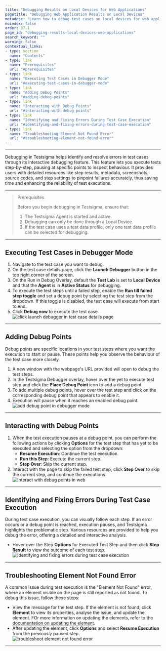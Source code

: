 ```yaml
---
title: "Debugging Results on Local Devices for Web Applications"
pagetitle: "Debugging Web Application Results on Local Devices"
metadesc: "Learn how to debug test cases on local devices for web applications, using detailed steps and troubleshooting tips to ensure accurate and efficient testing."
noindex: false
order: 37.1
page_id: "debugging-results-local-devices-web-applications"
search_keyword: ""
warning: false
contextual_links:
- type: section
  name: "Contents"
- type: link
  name: "Prerequisites"
  url: "#prerequisites"
- type: link
  name: "Executing Test Cases in Debugger Mode"
  url: "#executing-test-cases-in-debugger-mode"
- type: link
  name: "Adding Debug Points"
  url: "#adding-debug-points"
- type: link
  name: "Interacting with Debug Points"
  url: "#interacting-with-debug-points"
- type: link
  name: "Identifying and Fixing Errors During Test Case Execution"
  url: "#identifying-and-fixing-errors-during-test-case-execution"
- type: link
  name: "Troubleshooting Element Not Found Error"
  url: "#troubleshooting-element-not-found-error"  
---
```


---
Debugging in Testsigma helps identify and resolve errors in test cases through its interactive debugging feature. This feature lets you execute tests step-by-step, pausing at specific points to inspect behaviour. It provides users with detailed resources like step results, metadata, screenshots, source codes, and step settings to pinpoint failures accurately, thus saving time and enhancing the reliability of test executions.

---

> <p id="prerequisites">Prerequisites</p>
> 
> Before you begin debugging in Testsigma, ensure that:
> 1. The Testsigma Agent is started and active.
> 2. Debugging can only be done through a Local Device.
> 3. If the test case uses a test data profile, only one test data profile can be selected for debugging.

---

## **Executing Test Cases in Debugger Mode**

1. Navigate to the test case you want to debug.
2. On the test case details page, click the **Launch Debugger** button in the top right corner of the screen.
3. On the Run in Debug Overlay, default the **Test Lab** is set to **Local Device** and that the **Agent** is in **Active Status** for debugging.
4. To execute the test steps until a failed step, enable the **Run till failed step toggle** and set a debug point by selecting the test step from the dropdown. If this toggle is disabled, the test case will execute from start to end.
5. Click **Debug now** to execute the test case. ![click launch debugger in test case details page](https://s3.amazonaws.com/static-docs.testsigma.com/new_images/projects/applications/launch_debugger_in_web_application.gif)

---

## **Adding Debug Points**

Debug points are specific locations in your test steps where you want the execution to start or pause. These points help you observe the behaviour of the test case more closely.

1. A new window with the webpage's URL provided will open to debug the test steps.
2. In the Testsigma Debugger overlay, hover over the yet to execute test step and click the **Place Debug Point** icon to add a debug point.
3. To add multiple debug points, hover over the test step and click on the corresponding debug point that appears to enable it.
4. Execution will pause when it reaches an enabled debug point. ![add debug point in debugger mode](https://s3.amazonaws.com/static-docs.testsigma.com/new_images/projects/applications/adding_debugging_point_in_web_applications.gif)

---

## **Interacting with Debug Points**

1. When the test execution pauses at a debug point, you can perform the following actions by clicking **Options** for the test step that has yet to be executed and selecting the option from the dropdown:
     - **Resume Execution**: Continue the test execution.
     - **Run this Step**: Execute the current step.
     - **Step Over**: Skip the current step.
2. Interact with the page to skip the failed test step, click **Step Over** to skip the current step, and continue the executions. ![interact with debug points in web](https://s3.amazonaws.com/static-docs.testsigma.com/new_images/projects/applications/interact_debugg_web_application.gif)

---

## **Identifying and Fixing Errors During Test Case Execution**

During test case execution, you can visually follow each step. If an error occurs or a debug point is reached, execution pauses, and Testsigma highlights the problematic step. Various resources are provided to help you debug the error, offering a detailed and interactive analysis.

- Hover over the Step **Options** for Executed Test Step and then click **Step Result** to view the outcome of each test step. ![identifying and fixing errors during test case execution](https://s3.amazonaws.com/static-docs.testsigma.com/new_images/projects/applications/identifing_error_teststep_debug.gif)

---

## **Troubleshooting Element Not Found Error**

A common issue during test execution is the "Element Not Found" error, where an element visible on the page is still reported as not found. To debug this issue, follow these steps:

- View the message for the test step. If the element is not found, click **Element** to view its properties, analyse the issue, and update the element. FOr more information on updating the elements, refer to the [documentation on updating the element](https://testsigma.com/docs/elements/web-apps/create-manually/).
- After updating the element, click **Options** and select **Resume Execution** from the previously paused step. ![troubleshoot element not found error](https://s3.amazonaws.com/static-docs.testsigma.com/new_images/projects/applications/troubleshooting_element_error.gif)

---

